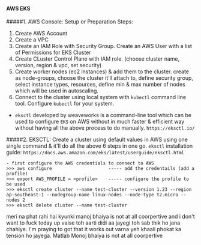 #### AWS EKS

#####1. AWS Console:
Setup or Preparation Steps:
1. Create AWS Account
2. Create a VPC
3. Create an IAM Role with Security Group.
   Create an AWS User with a list of Permissions for EKS Cluster
4. Create CLuster Control Plane with IAM role.
   (choose cluster name, version, region & vpc, set security)
5. Create worker nodes (ec2 instances) & add them to the cluster.
   create as node-groups, choose the cluster it'll attach to, define security group, select instance types, resources, define min & max number of nodes which will be used in autoscaling.
6. Connect to the cluster using local system with `kubectl` command line tool. Configure `kubectl` for your system.

- `eksctl` developed by weaveworks is a command-line tool which can be used to configure `EKS` on AWS without in much faster & efficient way without having all the above process to do manually. `https://eksctl.io/`

#####2. EKSCTL: 
Create a cluster using default values in AWS using one single command & it'll do all the above 6 steps in one go.
`eksctl` installation guide: `https://docs.aws.amazon.com/eks/latest/userguide/eksctl.html`
```
- first configure the AWS credentials to connect to AWS
>>> aws configure                     ----- add the credentails (add a profile)
>>> export AWS_PROFILE = <profile>    ----- configure the profile to be used 
>>> eksctl create cluster --name test-cluster --version 1.23 --region ap-southeast-1 --nodegroup-name linux-nodes --node-type t2.micro --nodes 2
>>> eksctl delete cluster --name test-cluster
```

meri na phat rahi hai kyunki manoj bhaiya is not at all coorpertive and i don't want to fuck today up 
vaise toh aarti didi aa jayegi toh sab thik ho jana chahiye.
I'm praying to got that it works out varna yeh khaali phokat ka tension ho jayega.
Matlab Monoj bhaiya is not at all coorpertive 